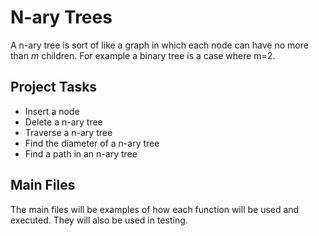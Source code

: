 # N-ary Trees

A n-ary tree is sort of like a graph in which each node can have no more than _m_ children.
For example a binary tree is a case where m=2.

## Project Tasks

- Insert a node
- Delete a n-ary tree
- Traverse a n-ary tree
- Find the diameter of a n-ary tree
- Find a path in an n-ary tree

## Main Files

The main files will be examples of how each function will be used and executed.
They will also be used in testing.
